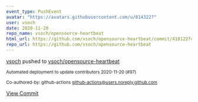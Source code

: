 ```yaml
---
event_type: PushEvent
avatar: "https://avatars.githubusercontent.com/u/814322?"
user: vsoch
date: 2020-11-20
repo_name: vsoch/opensource-heartbeat
html_url: https://github.com/vsoch/opensource-heartbeat/commit/418122f4bd3e7f84b5e309ef66101400a22140bb
repo_url: https://github.com/vsoch/opensource-heartbeat
---
```


<a href='https://github.com/vsoch' target='_blank'>vsoch</a> pushed to <a href='https://github.com/vsoch/opensource-heartbeat' target='_blank'>vsoch/opensource-heartbeat</a>

<small>Automated deployment to update contributors 2020-11-20 (#97)

Co-authored-by: github-actions <github-actions@users.noreply.github.com></small>

<a href='https://github.com/vsoch/opensource-heartbeat/commit/418122f4bd3e7f84b5e309ef66101400a22140bb' target='_blank'>View Commit</a>